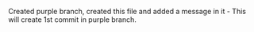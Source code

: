 Created purple branch, created this file and added a message in it - This will create 1st commit in purple branch.